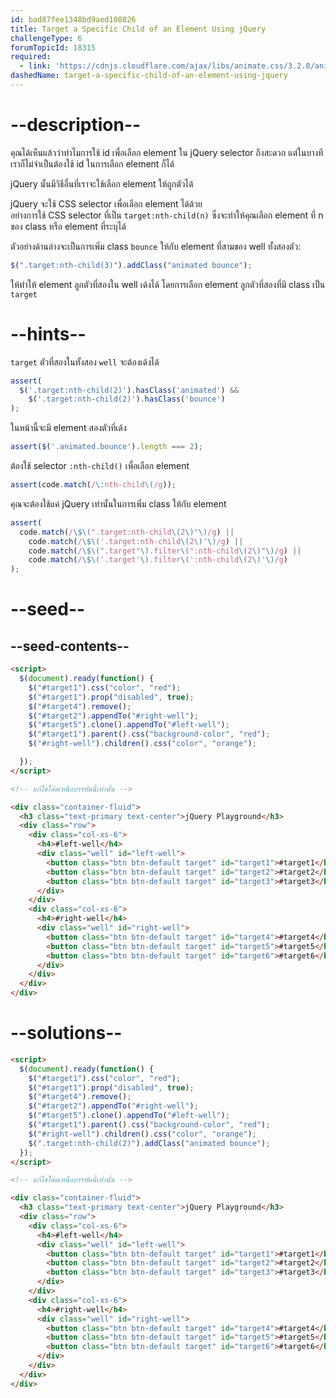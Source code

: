 ```yaml
---
id: bad87fee1348bd9aed108826
title: Target a Specific Child of an Element Using jQuery
challengeType: 6
forumTopicId: 18315
required:
  - link: 'https://cdnjs.cloudflare.com/ajax/libs/animate.css/3.2.0/animate.css'
dashedName: target-a-specific-child-of-an-element-using-jquery
---
```


# --description--


คุณได้เห็นแล้วว่าทำไมการใช้ id เพื่อเลือก element ใน jQuery selector ถึงสะดวก แต่ในบางทีเราก็ไม่จำเป็นต้องใช้ id ในการเลือก element ก็ได้

jQuery นั้นมีวิธีอื่นที่เราจะใช้เลือก element ให้ถูกตัวได้

jQuery จะใช้ CSS selector เพื่อเลือก element ได้ด้วย   
อย่างการใช้ CSS selector ที่เป็น `target:nth-child(n)`  ซึ่งจะทำให้คุณเลือก element ที่ n ของ class หรือ element ที่ระบุได้

ตัวอย่างด้านล่างจะเป็นการเพิ่ม class `bounce` ให้กับ element ที่สามของ well ทั้งสองตัว:

```js
$(".target:nth-child(3)").addClass("animated bounce");
```

ให้ทำให้ element ลูกตัวที่สองใน well เด้งได้ 
โดยการเลือก element ลูกตัวที่สองที่มี class เป็น `target`

# --hints--

`target` ตัวที่สองในทั้งสอง `well` จะต้องเด้งได้

```js
assert(
  $('.target:nth-child(2)').hasClass('animated') &&
    $('.target:nth-child(2)').hasClass('bounce')
);
```

ในหน้านี้จะมี element สองตัวที่เด้ง

```js
assert($('.animated.bounce').length === 2);
```

ต้องใช้ selector `:nth-child()` เพื่อเลือก element

```js
assert(code.match(/\:nth-child\(/g));
```

คุณจะต้องใช้แค่ jQuery เท่านั้นในการเพิ่ม class ให้กับ element

```js
assert(
  code.match(/\$\(".target:nth-child\(2\)"\)/g) ||
    code.match(/\$\('.target:nth-child\(2\)'\)/g) ||
    code.match(/\$\(".target"\).filter\(":nth-child\(2\)"\)/g) ||
    code.match(/\$\('.target'\).filter\(':nth-child\(2\)'\)/g)
);
```

# --seed--

## --seed-contents--

```html
<script>
  $(document).ready(function() {
    $("#target1").css("color", "red");
    $("#target1").prop("disabled", true);
    $("#target4").remove();
    $("#target2").appendTo("#right-well");
    $("#target5").clone().appendTo("#left-well");
    $("#target1").parent().css("background-color", "red");
    $("#right-well").children().css("color", "orange");

  });
</script>

<!-- แก้ไขโค้ดเหนือบรรทัดนี้เท่านั้น -->

<div class="container-fluid">
  <h3 class="text-primary text-center">jQuery Playground</h3>
  <div class="row">
    <div class="col-xs-6">
      <h4>#left-well</h4>
      <div class="well" id="left-well">
        <button class="btn btn-default target" id="target1">#target1</button>
        <button class="btn btn-default target" id="target2">#target2</button>
        <button class="btn btn-default target" id="target3">#target3</button>
      </div>
    </div>
    <div class="col-xs-6">
      <h4>#right-well</h4>
      <div class="well" id="right-well">
        <button class="btn btn-default target" id="target4">#target4</button>
        <button class="btn btn-default target" id="target5">#target5</button>
        <button class="btn btn-default target" id="target6">#target6</button>
      </div>
    </div>
  </div>
</div>
```

# --solutions--

```html
<script>
  $(document).ready(function() {
    $("#target1").css("color", "red");
    $("#target1").prop("disabled", true);
    $("#target4").remove();
    $("#target2").appendTo("#right-well");
    $("#target5").clone().appendTo("#left-well");
    $("#target1").parent().css("background-color", "red");
    $("#right-well").children().css("color", "orange");
    $(".target:nth-child(2)").addClass("animated bounce");
  });
</script>

<!-- แก้ไขโค้ดเหนือบรรทัดนี้เท่านั้น -->

<div class="container-fluid">
  <h3 class="text-primary text-center">jQuery Playground</h3>
  <div class="row">
    <div class="col-xs-6">
      <h4>#left-well</h4>
      <div class="well" id="left-well">
        <button class="btn btn-default target" id="target1">#target1</button>
        <button class="btn btn-default target" id="target2">#target2</button>
        <button class="btn btn-default target" id="target3">#target3</button>
      </div>
    </div>
    <div class="col-xs-6">
      <h4>#right-well</h4>
      <div class="well" id="right-well">
        <button class="btn btn-default target" id="target4">#target4</button>
        <button class="btn btn-default target" id="target5">#target5</button>
        <button class="btn btn-default target" id="target6">#target6</button>
      </div>
    </div>
  </div>
</div>
```
